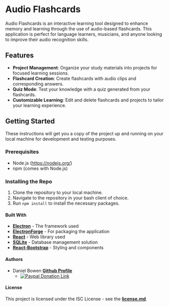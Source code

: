 # Audio Flashcards

Audio Flashcards is an interactive learning tool designed to enhance memory and learning through the use of audio-based flashcards. This application is perfect for language learners, musicians, and anyone looking to improve their audio recognition skills.

## Features

- **Project Management**: Organize your study materials into projects for focused learning sessions.
- **Flashcard Creation**: Create flashcards with audio clips and corresponding answers.
- **Quiz Mode**: Test your knowledge with a quiz generated from your flashcards.
- **Customizable Learning**: Edit and delete flashcards and projects to tailor your learning experience.

## Getting Started

These instructions will get you a copy of the project up and running on your local machine for development and testing purposes.

### Prerequisites

- Node.js (https://nodejs.org/)
- npm (comes with Node.js)

### Installing the Repo

1. Clone the repository to your local machine.
2. Navigate to the repository in your bash client of choice.
3. Run `npm install` to install the necessary packages.

#### Built With
- **[Electron](https://www.electronjs.org/)** - The framework used
- **[ElectronForge](https://www.electronforge.io/)** - For packaging the application
- **[React](https://react.dev/)** - Web library used
- **[SQLite](https://www.sqlite.org/index.html)** - Database management solution
- **[React-Bootstrap](https://react-bootstrap.netlify.app/)** - Styling and components

#### Authors
- Daniel Bowen **[Github Profile](https://github.com/Kanrail)**
    - [![Paypal Donation Link](https://www.paypalobjects.com/en_US/i/btn/btn_donate_LG.gif "Paypal Donation Link")](https://www.paypal.com/donate/?business=FH9GVZQY5UJLC&no_recurring=1&currency_code=USD)

#### License
This project is licensed under the ISC License - see the **[license.md]()**.

